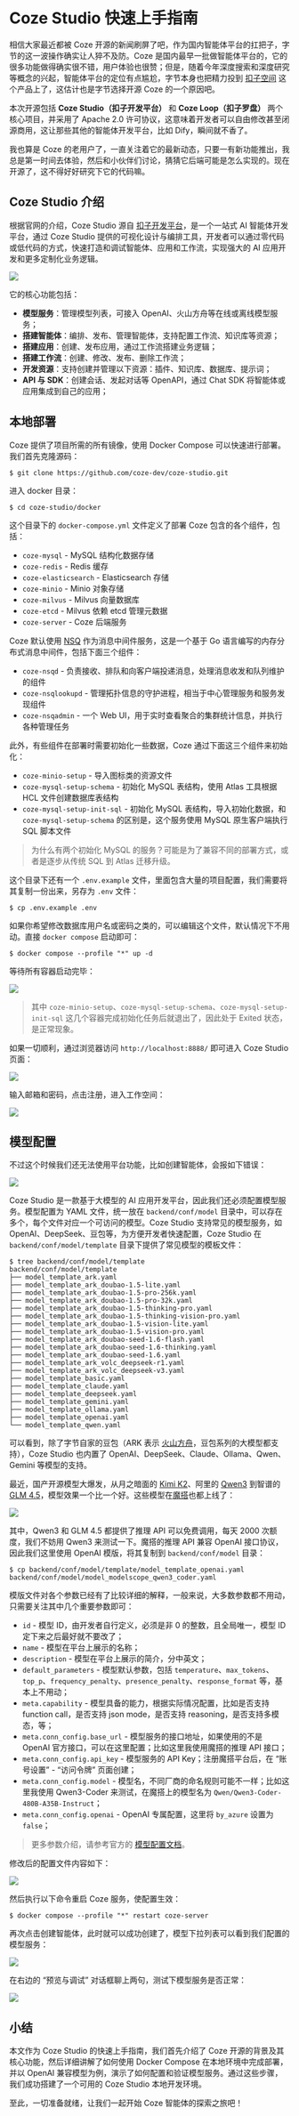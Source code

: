 # Coze Studio 快速上手指南

相信大家最近都被 Coze 开源的新闻刷屏了吧，作为国内智能体平台的扛把子，字节的这一波操作确实让人猝不及防。Coze 是国内最早一批做智能体平台的，它的很多功能做得确实很不错，用户体验也很赞；但是，随着今年深度搜索和深度研究等概念的兴起，智能体平台的定位有点尴尬，字节本身也把精力投到 [扣子空间](https://space.coze.cn/) 这个产品上了，这估计也是字节选择开源 Coze 的一个原因吧。

本次开源包括 **Coze Studio（扣子开发平台）** 和 **Coze Loop（扣子罗盘）** 两个核心项目，并采用了 Apache 2.0 许可协议，这意味着开发者可以自由修改甚至闭源商用，这让那些其他的智能体开发平台，比如 Dify，瞬间就不香了。

我也算是 Coze 的老用户了，一直关注着它的最新动态，只要一有新功能推出，我总是第一时间去体验，然后和小伙伴们讨论，猜猜它后端可能是怎么实现的。现在开源了，这不得好好研究下它的代码嘛。

## Coze Studio 介绍

根据官网的介绍，Coze Studio 源自 [扣子开发平台](https://www.coze.cn/home)，是一个一站式 AI 智能体开发平台，通过 Coze Studio 提供的可视化设计与编排工具，开发者可以通过零代码或低代码的方式，快速打造和调试智能体、应用和工作流，实现强大的 AI 应用开发和更多定制化业务逻辑。

![](./images/coze-logo.png)

它的核心功能包括：

* **模型服务**：管理模型列表，可接入 OpenAI、火山方舟等在线或离线模型服务；
* **搭建智能体**：编排、发布、管理智能体，支持配置工作流、知识库等资源；
* **搭建应用**：创建、发布应用，通过工作流搭建业务逻辑；
* **搭建工作流**：创建、修改、发布、删除工作流；
* **开发资源**：支持创建并管理以下资源：插件、知识库、数据库、提示词；
* **API 与 SDK**：创建会话、发起对话等 OpenAPI，通过 Chat SDK 将智能体或应用集成到自己的应用；

## 本地部署

Coze 提供了项目所需的所有镜像，使用 Docker Compose 可以快速进行部署。我们首先克隆源码：

```
$ git clone https://github.com/coze-dev/coze-studio.git
```

进入 docker 目录：

```
$ cd coze-studio/docker
```

这个目录下的 `docker-compose.yml` 文件定义了部署 Coze 包含的各个组件，包括：

* `coze-mysql` - MySQL 结构化数据存储
* `coze-redis` - Redis 缓存
* `coze-elasticsearch` - Elasticsearch 存储
* `coze-minio` - Minio 对象存储
* `coze-milvus` - Milvus 向量数据库
* `coze-etcd` - Milvus 依赖 etcd 管理元数据
* `coze-server` - Coze 后端服务

Coze 默认使用 [NSQ](https://github.com/nsqio/nsq) 作为消息中间件服务，这是一个基于 Go 语言编写的内存分布式消息中间件，包括下面三个组件：

* `coze-nsqd` - 负责接收、排队和向客户端投递消息，处理消息收发和队列维护的组件
* `coze-nsqlookupd` - 管理拓扑信息的守护进程，相当于中心管理服务和服务发现组件
* `coze-nsqadmin` - 一个 Web UI，用于实时查看聚合的集群统计信息，并执行各种管理任务

此外，有些组件在部署时需要初始化一些数据，Coze 通过下面这三个组件来初始化：

* `coze-minio-setup` - 导入图标类的资源文件
* `coze-mysql-setup-schema` - 初始化 MySQL 表结构，使用 Atlas 工具根据 HCL 文件创建数据库表结构
* `coze-mysql-setup-init-sql` - 初始化 MySQL 表结构，导入初始化数据，和 `coze-mysql-setup-schema` 的区别是，这个服务使用 MySQL 原生客户端执行 SQL 脚本文件

> 为什么有两个初始化 MySQL 的服务？可能是为了兼容不同的部署方式，或者是逐步从传统 SQL 到 Atlas 迁移升级。

这个目录下还有一个 `.env.example` 文件，里面包含大量的项目配置，我们需要将其复制一份出来，另存为 `.env` 文件：

```
$ cp .env.example .env
```

如果你希望修改数据库用户名或密码之类的，可以编辑这个文件，默认情况下不用动。直接 `docker compose` 启动即可：

```
$ docker compose --profile "*" up -d
```

等待所有容器启动完毕：

![](./images/coze-docker-up.png)

> 其中 `coze-minio-setup`、`coze-mysql-setup-schema`、`coze-mysql-setup-init-sql` 这几个容器完成初始化任务后就退出了，因此处于 Exited 状态，是正常现象。

如果一切顺利，通过浏览器访问 `http://localhost:8888/` 即可进入 Coze Studio 页面：

![](./images/coze-login.png)

输入邮箱和密码，点击注册，进入工作空间：

![](./images/coze-space.png)

## 模型配置

不过这个时候我们还无法使用平台功能，比如创建智能体，会报如下错误：

![](./images/coze-create-agent-fail.png)

Coze Studio 是一款基于大模型的 AI 应用开发平台，因此我们还必须配置模型服务。模型配置为 YAML 文件，统一放在 `backend/conf/model` 目录中，可以存在多个，每个文件对应一个可访问的模型。Coze Studio 支持常见的模型服务，如 OpenAI、DeepSeek、豆包等，为方便开发者快速配置，Coze Studio 在 `backend/conf/model/template` 目录下提供了常见模型的模板文件：

```
$ tree backend/conf/model/template 
backend/conf/model/template
├── model_template_ark.yaml
├── model_template_ark_doubao-1.5-lite.yaml
├── model_template_ark_doubao-1.5-pro-256k.yaml
├── model_template_ark_doubao-1.5-pro-32k.yaml
├── model_template_ark_doubao-1.5-thinking-pro.yaml
├── model_template_ark_doubao-1.5-thinking-vision-pro.yaml
├── model_template_ark_doubao-1.5-vision-lite.yaml
├── model_template_ark_doubao-1.5-vision-pro.yaml
├── model_template_ark_doubao-seed-1.6-flash.yaml
├── model_template_ark_doubao-seed-1.6-thinking.yaml
├── model_template_ark_doubao-seed-1.6.yaml
├── model_template_ark_volc_deepseek-r1.yaml
├── model_template_ark_volc_deepseek-v3.yaml
├── model_template_basic.yaml
├── model_template_claude.yaml
├── model_template_deepseek.yaml
├── model_template_gemini.yaml
├── model_template_ollama.yaml
├── model_template_openai.yaml
└── model_template_qwen.yaml
```

可以看到，除了字节自家的豆包（ARK 表示 [火山方舟](https://www.volcengine.com/)，豆包系列的大模型都支持），Coze Studio 也内置了 OpenAI、DeepSeek、Claude、Ollama、Qwen、Gemini 等模型的支持。

最近，国产开源模型大爆发，从月之暗面的 [Kimi K2](https://www.kimi.com/)、阿里的 [Qwen3](https://chat.qwen.ai/) 到智谱的 [GLM 4.5](https://chat.z.ai/)，模型效果一个比一个好。这些模型在[魔搭](https://modelscope.cn/models)也都上线了：

![](./images/modelscope.png)

其中，Qwen3 和 GLM 4.5 都提供了推理 API 可以免费调用，每天 2000 次额度，我们不妨用 Qwen3 来测试一下。魔搭的推理 API 兼容 OpenAI 接口协议，因此我们这里使用 OpenAI 模版，将其复制到 `backend/conf/model` 目录：

```
$ cp backend/conf/model/template/model_template_openai.yaml backend/conf/model/model_modelscope_qwen3_coder.yaml
```

模版文件对各个参数已经有了比较详细的解释，一般来说，大多数参数都不用动，只需要关注其中几个重要参数即可：

* `id` - 模型 ID，由开发者自行定义，必须是非 0 的整数，且全局唯一，模型 ID 定下来之后最好就不要改了；
* `name` - 模型在平台上展示的名称；
* `description` - 模型在平台上展示的简介，分中英文；
* `default_parameters` - 模型默认参数，包括 `temperature`、`max_tokens`、`top_p`、`frequency_penalty`、`presence_penalty`、`response_format` 等，基本上不用动；
* `meta.capability` - 模型具备的能力，根据实际情况配置，比如是否支持 function call，是否支持 json mode，是否支持 reasoning，是否支持多模态，等；
* `meta.conn_config.base_url` - 模型服务的接口地址，如果使用的不是 OpenAI 官方接口，可以在这里配置；比如这里我使用魔搭的推理 API 接口；
* `meta.conn_config.api_key` - 模型服务的 API Key；注册魔搭平台后，在 “账号设置” - “访问令牌” 页面创建；
* `meta.conn_config.model` - 模型名，不同厂商的命名规则可能不一样；比如这里我使用 Qwen3-Coder 来测试，在魔搭上的模型名为 `Qwen/Qwen3-Coder-480B-A35B-Instruct`；
* `meta.conn_config.openai` - OpenAI 专属配置，这里将 `by_azure` 设置为 `false`；

> 更多参数介绍，请参考官方的 [模型配置文档](https://github.com/coze-dev/coze-studio/wiki/3.-%E6%A8%A1%E5%9E%8B%E9%85%8D%E7%BD%AE)。

修改后的配置文件内容如下：

![](./images/coze-model-conf.png)

然后执行以下命令重启 Coze 服务，使配置生效：

```
$ docker compose --profile "*" restart coze-server
```

再次点击创建智能体，此时就可以成功创建了，模型下拉列表可以看到我们配置的模型服务：

![](./images/coze-create-agent-model.png)

在右边的 “预览与调试” 对话框聊上两句，测试下模型服务是否正常：

![](./images/coze-create-agent-success.png)

## 小结

本文作为 Coze Studio 的快速上手指南，我们首先介绍了 Coze 开源的背景及其核心功能，然后详细讲解了如何使用 Docker Compose 在本地环境中完成部署，并以 OpenAI 兼容模型为例，演示了如何配置和验证模型服务。通过这些步骤，我们成功搭建了一个可用的 Coze Studio 本地开发环境。

至此，一切准备就绪，让我们一起开始 Coze 智能体的探索之旅吧！
